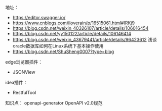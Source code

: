 地址：
- https://editor.swagger.io/
- https://www.cnblogs.com/iloverain/p/16515061.html#IRKj9
- https://blog.csdn.net/weixin_40326107/article/details/106016454
- https://blog.csdn.net/yy150122/article/details/106146414
- https://blog.csdn.net/weixin_43679441/article/details/96423612 浅谈oracle数据库如何在Linux系统下基本操作使用
- https://blog.csdn.net/ShuSheng0007?type=blog

edge浏览器插件：
- JSONView

idea插件：
- RestfulTool

知识点：
openapi-generator
OpenAPI v2.0规范
